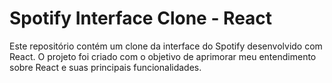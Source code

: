 # Spotify Interface Clone - React

Este repositório contém um clone da interface do Spotify desenvolvido com React. O projeto foi criado com o objetivo de aprimorar meu entendimento sobre React e suas principais funcionalidades.
